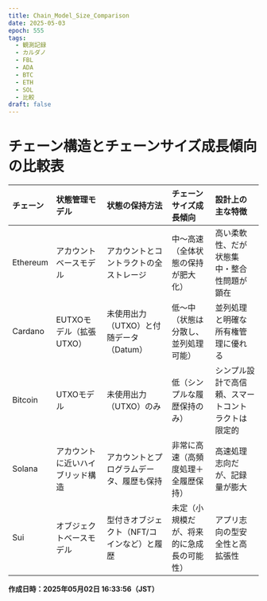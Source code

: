 ```yaml
---
title: Chain_Model_Size_Comparison
date: 2025-05-03
epoch: 555
tags:
  - 観測記録
  - カルダノ
  - FBL
  - ADA
  - BTC
  - ETH
  - SOL
  - 比較
draft: false
---
```

# チェーン構造とチェーンサイズ成長傾向の比較表

| チェーン   | 状態管理モデル                   | 状態の保持方法                             | チェーンサイズ成長傾向                     | 設計上の主な特徴                                   |
|:-----------|:---------------------------------|:-------------------------------------------|:-------------------------------------------|:---------------------------------------------------|
| Ethereum   | アカウントベースモデル           | アカウントとコントラクトの全ストレージ     | 中〜高速（全体状態の保持が肥大化）         | 高い柔軟性、だが状態集中・整合性問題が顕在         |
| Cardano    | EUTXOモデル（拡張UTXO）          | 未使用出力（UTXO）と付随データ（Datum）    | 低〜中（状態は分散し、並列処理可能）       | 並列処理と明確な所有権管理に優れる                 |
| Bitcoin    | UTXOモデル                       | 未使用出力（UTXO）のみ                     | 低（シンプルな履歴保持のみ）               | シンプル設計で高信頼、スマートコントラクトは限定的 |
| Solana     | アカウントに近いハイブリッド構造 | アカウントとプログラムデータ、履歴も保持   | 非常に高速（高頻度処理＋全履歴保持）       | 高速処理志向だが、記録量が膨大                     |
| Sui        | オブジェクトベースモデル         | 型付きオブジェクト（NFT/コインなど）と履歴 | 未定（小規模だが、将来的に急成長の可能性） | アプリ志向の型安全性と高拡張性                     |

**作成日時：2025年05月02日 16:33:56（JST）**